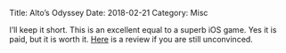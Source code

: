 Title: Alto’s Odyssey
Date: 2018-02-21
Category: Misc

I’ll keep it short. This is an excellent equal to a superb iOS game. Yes it is paid, but it is worth it. [Here](https://www.macstories.net/reviews/altos-odyssey-review-desert-tranquility/) is a review if you are still unconvinced. 